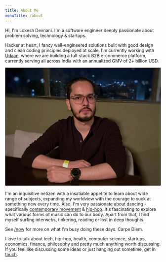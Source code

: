 ```yaml
---
title: About Me
menuTitle: /about
---
```


Hi, I'm Lokesh Devnani. I'm a software engineer deeply passionate about problem solving, technology & startups.

Hacker at heart, I fancy well-engineered solutions built with good design and clean coding principles deployed at scale. I'm currently working with [Udaan](https://udaan.com/), where we are building a full-stack B2B e-commerce platform, currently serving all across India with an annualized GMV of 2+ billion USD.

![Lokesh Devnani](./lokesh.jpeg)

I'm an inquisitive netizen with a insatiable appetite to learn about wide range of subjects, expanding my worldview with the courage to suck at something new every time. Also, I'm very passionate about dancing - specifically [contemporary movement](https://www.youtube.com/watch?v=annMIqJfCVk) & [hip-hop](https://www.wikiwand.com/en/Hip-hop_dance). It's fascinating to explore what various forms of music can do to our body. Apart from that, I find myself surfing interwebs, tinkering, reading or lost in deep thoughts.

See [/now](/now) for more on what I'm busy doing these days. Carpe Diem.

I love to talk about tech, hip-hop, health, computer science, startups, economics, finance, philosophy and pretty much anything worth discussing. If you feel like discussing some ideas or just hanging out sometime, get in [touch](/contact).